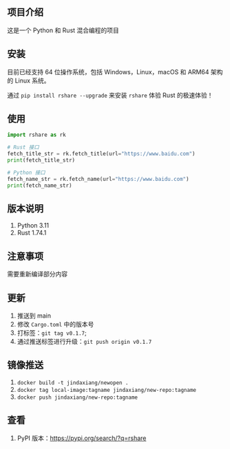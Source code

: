 ## 项目介绍

这是一个 Python 和 Rust 混合编程的项目

## 安装

目前已经支持 64 位操作系统，包括 Windows，Linux，macOS 和 ARM64 架构的 Linux 系统。

通过 `pip install rshare --upgrade` 来安装 `rshare` 体验 Rust 的极速体验！

## 使用

```python
import rshare as rk

# Rust 接口
fetch_title_str = rk.fetch_title(url="https://www.baidu.com")
print(fetch_title_str)

# Python 接口
fetch_name_str = rk.fetch_name(url="https://www.baidu.com")
print(fetch_name_str)
```

## 版本说明

1. Python 3.11
2. Rust 1.74.1

## 注意事项

需要重新编译部分内容

## 更新

1. 推送到 main
2. 修改 `Cargo.toml` 中的版本号
3. 打标签：`git tag v0.1.7`; 
4. 通过推送标签进行升级：`git push origin v0.1.7`

## 镜像推送

1. `docker build -t jindaxiang/newopen .`
2. `docker tag local-image:tagname jindaxiang/new-repo:tagname`
3. `docker push jindaxiang/new-repo:tagname`

## 查看

1. PyPI 版本：https://pypi.org/search/?q=rshare

